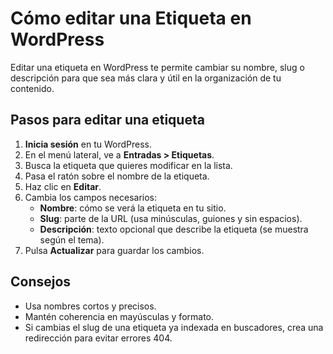 # Cómo editar una Etiqueta en WordPress

Editar una etiqueta en WordPress te permite cambiar su nombre, slug o descripción para que sea más clara y útil en la organización de tu contenido.

## Pasos para editar una etiqueta
1. **Inicia sesión** en tu WordPress.
2. En el menú lateral, ve a **Entradas > Etiquetas**.
3. Busca la etiqueta que quieres modificar en la lista.
4. Pasa el ratón sobre el nombre de la etiqueta.
5. Haz clic en **Editar**.
6. Cambia los campos necesarios:
   - **Nombre**: cómo se verá la etiqueta en tu sitio.
   - **Slug**: parte de la URL (usa minúsculas, guiones y sin espacios).
   - **Descripción**: texto opcional que describe la etiqueta (se muestra según el tema).
7. Pulsa **Actualizar** para guardar los cambios.

## Consejos
- Usa nombres cortos y precisos.
- Mantén coherencia en mayúsculas y formato.
- Si cambias el slug de una etiqueta ya indexada en buscadores, crea una redirección para evitar errores 404.

